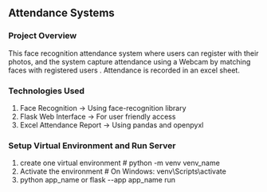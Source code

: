 ## Attendance Systems
### Project Overview 
This face recognition attendance system where users can register with their photos, and the system capture attendance using a Webcam by matching faces with registered users . Attendance is recorded in an excel sheet.
### Technologies Used
1. Face Recognition -> Using face-recognition library
2. Flask Web Interface -> For user friendly access
3. Excel Attendance Report -> Using pandas and openpyxl
### Setup Virtual Environment and Run Server
1. create one virtual environment  # python -m venv venv_name
2. Activate the environment   # On Windows: venv\Scripts\activate
3. python app_name or flask --app app_name run
